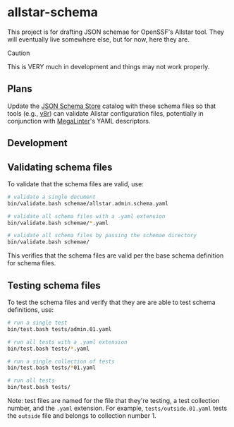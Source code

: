 # allstar-schema

This project is for drafting JSON schemae for OpenSSF's Allstar tool.  They will
eventually live somewhere else, but for now, here they are.

> [!CAUTION]
> This is VERY much in development and things may not work properly.

## Plans

Update the [JSON Schema Store](https://schemastore.org/) catalog with these
schema files so that tools (e.g., [v8r](https://github.com/chris48s/v8r/)) can
validate Allstar configuration files, potentially in conjunction with
[MegaLinter](https://megalinter.io/)'s YAML descriptors.

## Development

## Validating schema files

To validate that the schema files are valid, use:

```bash
# validate a single document
bin/validate.bash schemae/allstar.admin.schema.yaml

# validate all schema files with a .yaml extension
bin/validate.bash schemae/*.yaml

# validate all schema files by passing the schemae directory
bin/validate.bash schemae/
```

This verifies that the schema files are valid per the base schema definition
for schema files.

## Testing schema files

To test the schema files and verify that they are are able to test schema
definitions, use:

```bash
# run a single test
bin/test.bash tests/admin.01.yaml

# run all tests with a .yaml extension
bin/test.bash tests/*.yaml

# run a single collection of tests
bin/test.bash tests/*01.yaml

# run all tests
bin/test.bash tests/
```

Note: test files are named for the file that they're testing, a test collection
number, and the `.yaml` extension.  For example, `tests/outside.01.yaml` tests
the `outside` file and belongs to collection number 1.
